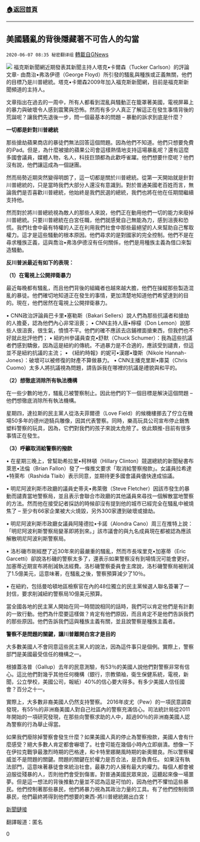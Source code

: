 ###  [:house:返回首頁](https://github.com/ourhimalayas/txt)
---

## 美國騷亂的背後隱藏著不可告人的勾當
`2020-06-07 08:35 秘密翻译组` [轉載自GNews](https://gnews.org/zh-hant/225463/)

![](https://s3.amazonaws.com/gnews-media-offload/wp-content/uploads/2020/06/07082858/1-56.png)
福克斯新聞網近期發表其新聞主持人塔克•卡爾森（Tucker Carlson）的評論文章- 由喬治•弗洛伊德（George Floyd）所引發的騷亂與種族或正義無關，他們的目標乃是川普總統。塔克•卡爾森2009年加入福克斯新聞網，目前是福克斯新聞頻道的主持人。

文章指出在過去的一周中，所有人都看到混亂與騷動正在籠罩著美國，電視屏幕上的暴力與破壞令人感到震驚與恐怖。然而有多少人真正了解這正在發生事情背後的荒誕呢？讓我們先退後一步，問一個最基本的問題 – 暴動的訴求到底是什麼？

**一切都是針對川普總統**

那些搶劫蘋果商店的暴徒們無法回答這個問題。因為他們不知道。他們只想要免費的iPad。但是，為什麼被搶的蘋果公司會這樣熱情地支持這場暴亂呢？還有這麼多國會議員，媒體人物，名人，科技巨頭都為此歡呼雀躍。他們想要什麼呢？他們沒有說，他們讓這成為一個謎團。

然而局勢近期突然變得明朗了，這一切都是關於川普總統。從第一天開始就是針對川普總統的，只是當時我們大部分人還沒有意識到。對於普通美國老百姓而言，無論我們是否喜歡川普總統，他始終是我們民選的總統，我們也將在他在任期間繼續支持他。

然而對於將川普總統視為敵人的那些人來說，他們正在動用他們一切的能力來廢掉川普總統。只要川普總統在白宮任職，他們就感覺自己無能為力，感到沮喪和恐慌。我們社會中最有特權的人正在利用我們社會中那些最絕望的人來幫助自己奪取權力。這才是這些騷動的根本原因。他們尋求的是對國家的完全控制。他們不是在尋求種族正義，這與喬治•弗洛伊德沒有任何關係，他們是用種族主義為借口來製造騷動。

**反川普派最近有如下的表現：**

**（1）在電視上公開捍衛暴力**

最近每晚都有騷亂，而且他們背後的組織者也越來越大膽，他們在操縱那些製造混亂的暴徒。他們確切地知道正在發生的事情，更加清楚地知道他們希望達到的目的。現在，他們居然在電視上公開捍衛暴力。

• CNN政治評論員巴卡里•塞勒斯（Bakari Sellers）說人們為那些抗議者和搶劫的人擔憂，認為他們內心非常沮喪；
• CNN主持人唐•檸檬（Don Lemon）說那些人很沮喪，很生氣，憤憤不平。他們的確不應該去店鋪裡面搶東西，但我們也不好就此批評他們；
• 紐約州參議員查克•舒默（Chuck Schumer）：我為這些抗議者們感到驕傲，因為這是紐約的傳統。不過暴力是不合適的，應該受到譴責，但這並不是紐約抗議的主流；
• 《紐約時報》的妮可•漢娜•瓊斯（Nikole Hannah-Jones）：破壞可以被修復的財產不算做暴力。
• CNN主播克里斯•庫莫（Chris Cuomo）太多人將抗議視為問題，請告訴我在哪裡的抗議是禮貌與和平的。

**（2）想徹底消除所有執法機構**

在一些少數的地方，騷亂已被警察制止。因此他們的下一個目標是解決這個問題 – 他們想徹底消除所有執法機構。

星期四，達拉斯的民主黨人從洛夫菲爾德（Love Field）的候機樓挪去了佇立在機場50多年的德州遊騎兵雕像，因其代表警察。同時，樂高玩具公司宣布停止銷售塑料警察的玩具，因為，它們對我們的孩子來說太危險了。依此類推-目前有很多事情正在發生。

**（3）呼籲取消給警察的撥款**

• 在星期三晚上，曾幫助希拉里•柯林頓（Hillary Clinton）競選總統的新聞秘書布萊恩•法倫（Brian Fallon）發了一條推文要求「取消給警察撥款」。女議員拉希達•特萊布（Rashida Tlaib）表示同意，並期待更多國會議員儘快達成協議。

• 明尼阿波利斯市政廳的議員史蒂夫•弗萊徹（Steve Fletcher）因該市發生的暴動而譴責當地警察局，並且表示會聯合市政廳的其他議員來尋找一個解散當地警察的方法。然而他在接受記者採訪的時候卻沒有提到他的城市已經完全在騷亂中被燒焦了 – 至少有66家企業被大火燒毀，另外300家遭到破壞或搶劫。

• 明尼阿波利斯市政廳女議員阿隆德拉•卡諾（Alondra Cano）周三在推特上說：「明尼阿波利斯警察局變革即將到來。」該市議會的與九名成員現在都被認為應該解散明尼阿波利斯警察局。

• 洛杉磯市剛經歷了近30年來的最嚴重的騷亂，然而市長埃里克•加塞蒂（Eric Garcetti）卻說洛杉磯的警察太多了，還表示如果警察沒有到場情況可能會更好。加塞蒂近期宣布將削減執法經費。洛杉磯警察委員會主席說，洛杉磯警察局被削減了1.5億美元，這意味著，在騷亂之後，警察預算減少了10％。

• 在紐約，包括曼哈頓地區檢察官在內的48位獨立的民主黨候選人聯名簽署了一封信，要求削減紐約警察局10億美元預算。

當全國各地的民主黨人開始在同一時間說相同的話時，我們可以肯定他們是有計劃的一致行動。他們為什麼要這樣做？肯定有他們原因，而且肯定不是他們告訴我們的那些原因。他們告訴我們這與種族主義有關，並且說警察是種族主義者。

**警察不是問題的關鍵，讓川普離開白宮才是目的**

大多數美國人不會同意這些民主黨人的說法，因為這件事只是個例。實際上，警察部門是美國最受信任的機構之一。

根據蓋洛普（Gallup）去年的民意測驗，有53％的美國人說他們對警察非常有信心。這比他們對幾乎其他任何機構（銀行，宗教領袖，衛生保健系統，電視，新聞，公立學校，美國公司，報紙）40%的信心要大得多。有多少美國人信任國會？百分之十一。

實際上，大多數非裔美國人仍然支持警察。 2016年皮尤（Pew）的一項民意調查發現，有55％的非洲裔美國人對自己社區內的警察充滿信心。司法統計局從2011年開始的一項研究發現，在那些向警察求助的人中，超過90％的非洲裔美國人認為警察的行為舉止得當。

如果我們廢除掉警察會發生什麼？如果美國人真的停止為警察撥款，美國人會有什麼感受？絕大多數人肯定都會嚇壞了。社會可能在幾個小時內立即崩潰。想像一下在伊拉克戰爭最激烈時期的巴格達，和卡特里娜颶風時期的新奧爾良。所以警察權威並不是問題的關鍵。問題的關鍵在於權力是否合法，是否負責任。
如果沒有執法部門，這意味著暴徒會來統治社會。最暴力的人擁有最大的權力。每個人都會被迫服從殘暴的人，否則他們會受到傷害。對普通美國民眾來說，這聽起來像一場噩夢。但是這一想法的背後推動力量並不認為這是可怕的，因為他們不懼怕這些暴民。他們控制著那些暴民，他們將暴力視為其政治力量的工具。有了他們控制街頭暴民，他們最終將得到他們想要的東西-將川普總統踢出白宮！

[新聞鏈接](https://www.foxnews.com/opinion/tucker-carlson-the-riots-are-not-about-george-floyd-or-racial-justice-theyre-about-trump-and-seizing-power)

翻譯報道：匿名

0
